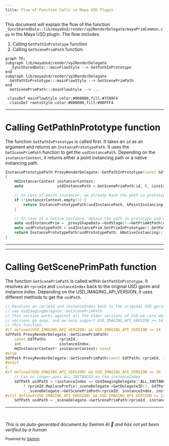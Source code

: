 ```yaml
---
title: Flow of Function Calls in Maya USD Plugin
---
```

This document will explain the flow of the function `_SyncSharedData::lib/mayaUsd/render/vp2RenderDelegate/mayaPrimCommon.cpp` in the Maya USD plugin. The flow includes:

1. Calling `GetPathInPrototype` function
2. Calling `GetScenePrimPath` function.

```mermaid
graph TD;
subgraph lib/mayaUsd/render/vp2RenderDelegate
  _SyncSharedData:::mainFlowStyle --> GetPathInPrototype
end
subgraph lib/mayaUsd/render/vp2RenderDelegate
  GetPathInPrototype:::mainFlowStyle --> GetScenePrimPath
end
  GetScenePrimPath:::mainFlowStyle --> ...

 classDef mainFlowStyle color:#000000,fill:#7CB9F4
  classDef rootsStyle color:#000000,fill:#00FFF4
```

<SwmSnippet path="/lib/mayaUsd/render/vp2RenderDelegate/proxyRenderDelegate.cpp" line="899">

---

# Calling GetPathInPrototype function

The function `GetPathInPrototype` is called first. It takes an `id` as an argument and returns an `InstancePrototypePath`. It uses the `GetScenePrimPath` function to get the `usdInstancePath`. Depending on the `instancerContext`, it returns either a point instancing path or a native instancing path.

```c++
InstancePrototypePath ProxyRenderDelegate::GetPathInPrototype(const SdfPath& id)
{
    HdInstancerContext instancerContext;
    auto               usdInstancePath = GetScenePrimPath(id, 0, &instancerContext);

    // In case of point instancer, we already have the path in prototype, return it.
    if (!instancerContext.empty()) {
        return InstancePrototypePath(usdInstancePath, kPointInstancing);
    }

    // In case of a native instance, obtain the path in prototype and return it.
    auto usdInstancePrim = _proxyShapeData->UsdStage()->GetPrimAtPath(usdInstancePath);
    auto usdPrototypePath = usdInstancePrim.GetPrimInPrototype().GetPath();
    return InstancePrototypePath(usdPrototypePath, kNativeInstancing);
}
```

---

</SwmSnippet>

<SwmSnippet path="/lib/mayaUsd/render/vp2RenderDelegate/proxyRenderDelegate.cpp" line="1304">

---

# Calling GetScenePrimPath function

The function `GetScenePrimPath` is called within `GetPathInPrototype`. It resolves an `rprimId` and `instanceIndex` back to the original USD gprim and instance index. Depending on the USD_IMAGING_API_VERSION, it uses different methods to get the `usdPath`.

```c++
// Resolves an rprimId and instanceIndex back to the original USD gprim and instance index.
// see UsdImagingDelegate::GetScenePrimPath.
// This version works against all the older versions of USD we care about. Once those old
// versions go away, and we only support USD_IMAGING_API_VERSION >= 14 then we can remove
// this function.
#if defined(USD_IMAGING_API_VERSION) && USD_IMAGING_API_VERSION >= 14
SdfPath ProxyRenderDelegate::GetScenePrimPath(
    const SdfPath&      rprimId,
    int                 instanceIndex,
    HdInstancerContext* instancerContext) const
#else
SdfPath ProxyRenderDelegate::GetScenePrimPath(const SdfPath& rprimId, int instanceIndex) const
#endif
{
#if defined(USD_IMAGING_API_VERSION) && USD_IMAGING_API_VERSION >= 16
    // Can no longer pass ALL_INSTANCES as the instanceIndex
    SdfPath usdPath = (instanceIndex == UsdImagingDelegate::ALL_INSTANCES)
        ? rprimId.ReplacePrefix(_sceneDelegate->GetDelegateID(), SdfPath::AbsoluteRootPath())
        : _sceneDelegate->GetScenePrimPath(rprimId, instanceIndex, instancerContext);
#elif defined(USD_IMAGING_API_VERSION) && USD_IMAGING_API_VERSION >= 14
    SdfPath usdPath = _sceneDelegate->GetScenePrimPath(rprimId, instanceIndex, instancerContext);
```

---

</SwmSnippet>

&nbsp;

*This is an auto-generated document by Swimm AI 🌊 and has not yet been verified by a human*

<SwmMeta version="3.0.0" repo-id="Z2l0aHViJTNBJTNBbWF5YS11c2QlM0ElM0FnaWxhZG5hdm90" repo-name="maya-usd" doc-type="flows"><sup>Powered by [Swimm](/)</sup></SwmMeta>
